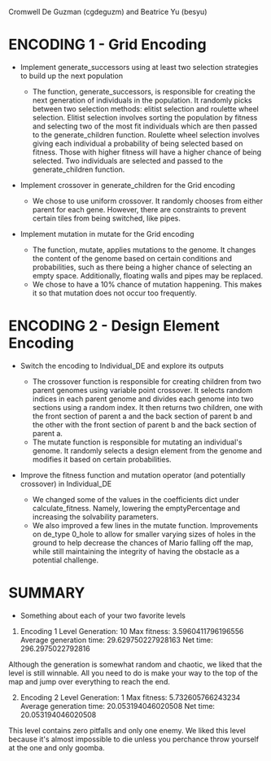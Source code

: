 Cromwell De Guzman (cgdeguzm) and Beatrice Yu (besyu)

# ENCODING 1 - Grid Encoding
- Implement generate_successors using at least two selection strategies to build up the next population

    - The function, generate_successors, is responsible for creating the next generation of individuals in the population. It randomly picks between two selection methods: elitist selection and roulette wheel selection. Elitist selection involves sorting the population by fitness and selecting two of the most fit individuals which are then passed to the generate_children function. Roulette wheel selection involves giving each individual a probability of being selected based on fitness. Those with higher fitness will have a higher chance of being selected. Two individuals are selected and passed to the generate_children function. 

- Implement crossover in generate_children for the Grid encoding

    - We chose to use uniform crossover. It randomly chooses from either parent for each gene. However, there are constraints to prevent certain tiles from being switched, like pipes. 

- Implement mutation in mutate for the Grid encoding

    - The function, mutate, applies mutations to the genome. It changes the content of the genome based on certain conditions and probabilities, such as there being a higher chance of selecting an empty space. Additionally, floating walls and pipes may be replaced. 
    - We chose to have a 10% chance of mutation happening. This makes it so that mutation does not occur too frequently. 

# ENCODING 2 - Design Element Encoding

- Switch the encoding to Individual_DE and explore its outputs

    - The crossover function is responsible for creating children from two parent genomes using variable point crossover. It selects random indices in each parent genome and divides each genome into two sections using a random index. It then returns two children, one with the front section of parent a and the back section of parent b and the other with the front section of parent b and the back section of parent a. 
    - The mutate function is responsible for mutating an individual's genome. It randomly selects a design element from the genome and modifies it based on certain probabilities. 

- Improve the fitness function and mutation operator (and potentially crossover) in Individual_DE

    - We changed some of the values in the coefficients dict under calculate_fitness. Namely, lowering the emptyPercentage and increasing the solvability parameters.
    - We also improved a few lines in the mutate function. Improvements on de_type 0_hole to allow for smaller varying sizes of holes in the ground to help decrease the chances of Mario falling off the map, while still maintaining the integrity of having the obstacle as a potential challenge.

# SUMMARY

- Something about each of your two favorite levels

1. Encoding 1 Level
Generation: 10
Max fitness: 3.5960411796196556
Average generation time: 29.629750227928163
Net time: 296.2975022792816

Although the generation is somewhat random and chaotic, we liked that the level is still winnable. All you need to do is make your way to the top of the map and jump over everything to reach the end.

2. Encoding 2 Level
Generation: 1
Max fitness: 5.732605766243234
Average generation time: 20.053194046020508
Net time: 20.053194046020508

This level contains zero pitfalls and only one enemy. We liked this level because it's almost impossible to die unless you perchance throw yourself at the one and only goomba.